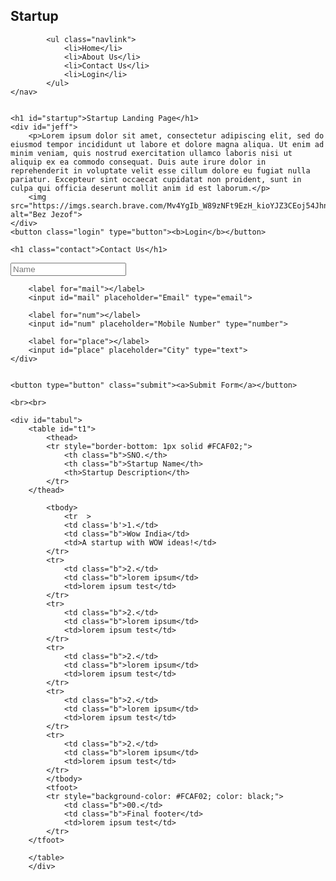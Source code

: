 <!DOCTYPE html>
<html lang="en">
<head>
    <meta charset="UTF-8">
    <meta name="viewport" content="width=device-width, initial-scale=1.0">
    <title>Jeff Bezos</title>
    <link rel="stylesheet" href="style.css">
</head>
<body>
    <nav>
        <div>
            <h1 class="start">Startup</h1>
        </div>
    
            <ul class="navlink">
                <li>Home</li>
                <li>About Us</li>
                <li>Contact Us</li>
                <li>Login</li>
            </ul>     
    </nav>

   
    <h1 id="startup">Startup Landing Page</h1>
    <div id="jeff">
        <p>Lorem ipsum dolor sit amet, consectetur adipiscing elit, sed do eiusmod tempor incididunt ut labore et dolore magna aliqua. Ut enim ad minim veniam, quis nostrud exercitation ullamco laboris nisi ut aliquip ex ea commodo consequat. Duis aute irure dolor in reprehenderit in voluptate velit esse cillum dolore eu fugiat nulla pariatur. Excepteur sint occaecat cupidatat non proident, sunt in culpa qui officia deserunt mollit anim id est laborum.</p>
        <img src="https://imgs.search.brave.com/Mv4YgIb_W89zNFt9EzH_kioYJZ3CEoj54Jhn7f2eTJ4/rs:fit:500:0:0/g:ce/aHR0cHM6Ly93YWxs/cGFwZXJzLmNvbS9p/bWFnZXMvZmVhdHVy/ZWQvamVmZi1iZXpv/cy1iZGI4emltcWxq/aGZjcHUzLmpwZw" alt="Bez Jezof">
    </div>
    <button class="login" type="button"><b>Login</b></button>

    <h1 class="contact">Contact Us</h1>
   <div class="form">
        <label for="name"></label>
        <input id="name" placeholder="Name" type="text">
    
        <label for="mail"></label>
        <input id="mail" placeholder="Email" type="email">
    
        <label for="num"></label>
        <input id="num" placeholder="Mobile Number" type="number">
    
        <label for="place"></label>
        <input id="place" placeholder="City" type="text">
    </div>
    

    <button type="button" class="submit"><a>Submit Form</a></button>

    <br><br>

    <div id="tabul">
        <table id="t1">
            <thead>
            <tr style="border-bottom: 1px solid #FCAF02;">
                <th class="b">SNO.</th>
                <th class="b">Startup Name</th>
                <th>Startup Description</th>
            </tr>
        </thead>
            
            <tbody>
                <tr  >
                <td class='b'>1.</td>
                <td class="b">Wow India</td>
                <td>A startup with WOW ideas!</td>
            </tr>
            <tr>
                <td class="b">2.</td>
                <td class="b">lorem ipsum</td>
                <td>lorem ipsum test</td>
            </tr>
            <tr>
                <td class="b">2.</td>
                <td class="b">lorem ipsum</td>
                <td>lorem ipsum test</td>
            </tr>
            <tr>
                <td class="b">2.</td>
                <td class="b">lorem ipsum</td>
                <td>lorem ipsum test</td>
            </tr>
            <tr>
                <td class="b">2.</td>
                <td class="b">lorem ipsum</td>
                <td>lorem ipsum test</td>
            </tr>
            <tr>
                <td class="b">2.</td>
                <td class="b">lorem ipsum</td>
                <td>lorem ipsum test</td>
            </tr>
            </tbody>
            <tfoot>
            <tr style="background-color: #FCAF02; color: black;">
                <td class="b">00.</td>
                <td class="b">Final footer</td>
                <td>lorem ipsum test</td>
            </tr>  
        </tfoot>  
    
        </table>
        </div>
</body>
</html>


